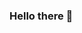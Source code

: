 ### Hello there 👋

<!--
I'm Dayanne Coutinho! 
- <i>Currently:</i> MS CS Student at Federal University of Pernambuco. My research is about the LGBTQIA+ participation on Game Jams.

h2>📫 How to reach me:</h2>
<a href="mailto:dayannemco@gmail.com">![dayannemco@gmail.com](https://img.shields.io/badge/Gmail-D14836?style=for-the-badge&logo=gmail&logoColor=white)</a> <a href="https://www.linkedin.com/in/dayanne-coutinho/">![LinkedIn](https://img.shields.io/badge/LinkedIn-0077B5?style=for-the-badge&logo=linkedin&logoColor=white)</a> <a href="https://dayannemco.itch.io/">![Itch.io](https://camo.githubusercontent.com/508009245f9c67ffe95806d79e6ddc0ed437ff92095ae52fe23101da0c1778fa/687474703a2f2f7374617469632e74756d626c722e636f6d2f39636565383438316165633066623531396437346432303961626462313735302f37637635617a6b2f684a486d76763170382f74756d626c725f7374617469635f69746368696f2d626c61636b2e706e67)</a>
-->

